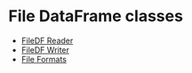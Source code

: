 <a id="file-df-root"></a>

# File DataFrame classes

* [FileDF Reader](file_df_reader/index.md)
* [FileDF Writer](file_df_writer/index.md)
* [File Formats](file_formats/index.md)
